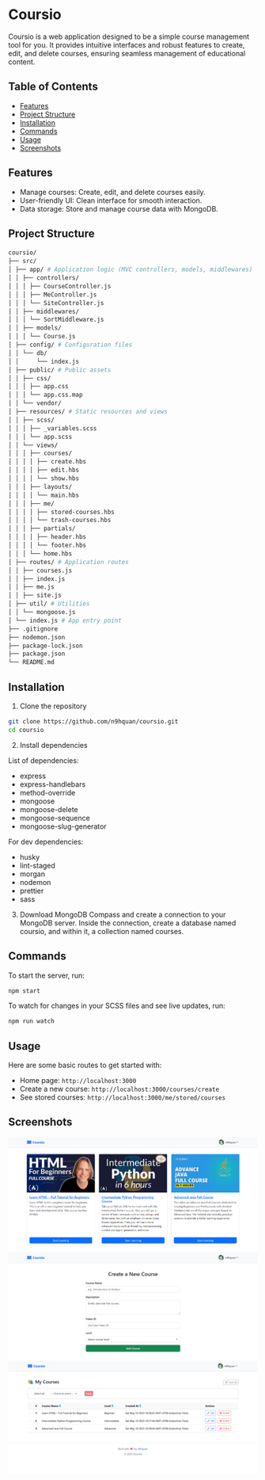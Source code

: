 # Coursio
Coursio is a web application designed to be a simple course management tool for you. 
It provides intuitive interfaces and robust features to create, edit, and delete courses, 
ensuring seamless management of educational content.
## Table of Contents
- [Features](#features)
- [Project Structure](#project-structure)
- [Installation](#installation)
- [Commands](#commands)
- [Usage](#usage)
- [Screenshots](#screenshots)
## Features
- Manage courses: Create, edit, and delete courses easily.
- User-friendly UI: Clean interface for smooth interaction.
- Data storage: Store and manage course data with MongoDB.
## Project Structure
```bash
coursio/
├── src/
│ ├── app/ # Application logic (MVC controllers, models, middlewares)
│ │ ├── controllers/
│ │ │ ├── CourseController.js
│ │ │ ├── MeController.js
│ │ │ └── SiteController.js
│ │ ├── middlewares/
│ │ │ └── SortMiddleware.js
│ │ ├── models/
│ │ │ └── Course.js
│ ├── config/ # Configuration files
│ │ └── db/
│ │     └── index.js 
│ ├── public/ # Public assets
│ │ ├── css/
│ │ │ ├── app.css
│ │ │ └── app.css.map
│ │ └── vendor/
│ ├── resources/ # Static resources and views
│ │ ├── scss/
│ │ │ ├── _variables.scss
│ │ │ └── app.scss
│ │ └── views/
│ │ │ ├── courses/
│ │ │ │ ├── create.hbs
│ │ │ │ ├── edit.hbs
│ │ │ │ └── show.hbs
│ │ │ ├── layouts/
│ │ │ │ └── main.hbs
│ │ │ ├── me/
│ │ │ │ ├── stored-courses.hbs
│ │ │ │ └── trash-courses.hbs
│ │ │ ├── partials/
│ │ │ │ ├── header.hbs
│ │ │ │ └── footer.hbs
│ │ │ └── home.hbs
│ ├── routes/ # Application routes
│ │ ├── courses.js
│ │ ├── index.js
│ │ ├── me.js
│ │ ├── site.js
│ ├── util/ # Utilities
│ │ └── mongoose.js
│ └── index.js # App entry point
├── .gitignore
├── nodemon.json
├── package-lock.json
├── package.json
└── README.md
```
## Installation
1. Clone the repository
```bash
git clone https://github.com/n9hquan/coursio.git
cd coursio
```
2. Install dependencies

List of dependencies: 
- express
- express-handlebars
- method-override
- mongoose
- mongoose-delete
- mongoose-sequence
- mongoose-slug-generator

For dev dependencies:
- husky
- lint-staged
- morgan
- nodemon
- prettier
- sass
3. Download MongoDB Compass and create a connection to your MongoDB server.
Inside the connection, create a database named coursio, and within it, a collection named courses.
## Commands
To start the server, run:
```bash
npm start
```
To watch for changes in your SCSS files and see live updates, run:
```bash
npm run watch
```
## Usage
Here are some basic routes to get started with:
- Home page: `http://localhost:3000`
- Create a new course: `http://localhost:3000/courses/create`
- See stored courses: `http://localhost:3000/me/stored/courses`
## Screenshots
![Home page](./src/public/image/home-page.png)
![Create course](./src/public/image/create-course.png)
![Stored course](./src/public/image/stored-course.png)